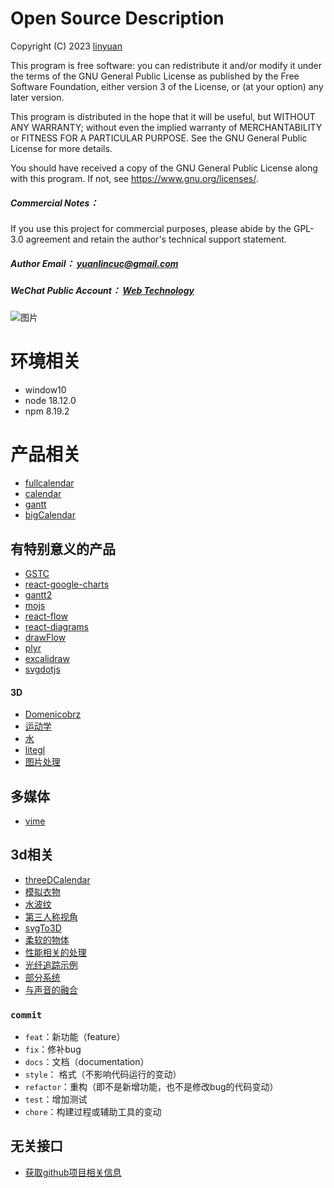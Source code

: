 # Open Source Description

Copyright (C) 2023  [linyuan](https://github.com/linround) 

This program is free software: you can redistribute it and/or modify
it under the terms of the GNU General Public License as published by
the Free Software Foundation, either version 3 of the License, or
(at your option) any later version.

This program is distributed in the hope that it will be useful,
but WITHOUT ANY WARRANTY; without even the implied warranty of
MERCHANTABILITY or FITNESS FOR A PARTICULAR PURPOSE.  See the
GNU General Public License for more details.    

You should have received a copy of the GNU General Public License
along with this program.  If not, see <https://www.gnu.org/licenses/>.


##### _Commercial Notes_：  
If you use this project for commercial purposes, please abide by the GPL-3.0 agreement and retain the author's technical support statement.


##### _Author Email_： yuanlincuc@gmail.com  

##### _WeChat Public Account_：  [Web Technology](https://mp.weixin.qq.com/s/2Up1CBJERQay_cCzTZU_zg)
![图片](https://mp.weixin.qq.com/mp/qrcode?scene=10000004&size=102&__biz=MzIwODQyODc4NA==&mid=2247484061&idx=1&sn=e748636941f002a762bcaf94f1f1f907&send_time=)


# 环境相关

- window10
- node 18.12.0
- npm 8.19.2

# 产品相关

- [fullcalendar](https://github.com/fullcalendar/fullcalendar)
- [calendar](https://github.com/nhn/tui.calendar)
- [gantt](https://github.com/linyuan1105/gantt)
- [bigCalendar](https://github.com/linyuan1105/react-big-calendar)

## 有特别意义的产品
- [GSTC](https://github.com/neuronetio/gantt-schedule-timeline-calendar)
- [react-google-charts](https://github.com/linyuan1105/react-google-charts)
- [gantt2](https://github.com/DHTMLX/gantt)
- [mojs](https://github.com/linyuan1105/mojs)
- [react-flow](https://github.com/linyuan1105/react-flow)
- [react-diagrams](https://github.com/projectstorm/react-diagrams)
- [drawFlow](https://github.com/linyuan1105/Drawflow)
- [plyr](https://github.com/sampotts/plyr)
- [excalidraw](https://github.com/linround/excalidraw)
- [svgdotjs](https://github.com/svgdotjs/svg.js)
#### 3D
- [Domenicobrz](https://domenicobrz.github.io/webgl/index.html)
- [运动学](https://github.com/lo-th/fullik)
- [水](https://github.com/yomboprime/GPGPU-threejs-demos/blob/gh-pages/webgl_gpgpu_water.html)
- [litegl](https://github.com/jagenjo/litegl.js) 
- [图片处理](https://github.com/evanw/glfx.js)
## 多媒体
- [vime](https://github.com/linyuan1105/vime)
## 3d相关
- [threeDCalendar](https://threejs.org/examples/#css3d_periodictable)
- [模拟衣物](https://enable3d.io/examples/softbody-cloth.html)
- [水波纹](https://enable3d.io/examples/water.html)
- [第三人称视角](https://enable3d.io/examples/3rd-person-camera.html)
- [svgTo3D](https://enable3d.io/examples/create-3d-geometry-from-svg-file.html)
- [柔软的物体](https://github.com/kripken/ammo.js/)
- [性能相关的处理](https://github.com/gkjohnson/three-mesh-bvh)
- [光纤追踪示例](https://github.com/gkjohnson/three-gpu-pathtracer)
- [部分系统](https://github.com/creativelifeform/three-nebula)
- [与声音的融合](https://threejs.org/examples/#webgl_materials_video)




### `commit` 
- `feat`：新功能（feature）
- `fix`：修补bug
- `docs`：文档（documentation）
- `style`： 格式（不影响代码运行的变动）
- `refactor`：重构（即不是新增功能，也不是修改bug的代码变动）
- `test`：增加测试
- `chore`：构建过程或辅助工具的变动


## 无关接口
- [获取github项目相关信息](https://api.github.com/repos/vercel/swr)
